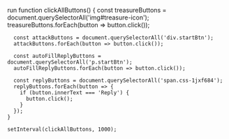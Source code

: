 run
    function clickAllButtons() {
      const treasureButtons = document.querySelectorAll('img#treasure-icon');
      treasureButtons.forEach(button => button.click());
    
      const attackButtons = document.querySelectorAll('div.startBtn');
      attackButtons.forEach(button => button.click());
    
      const autoFillReplyButtons = document.querySelectorAll('p.startBtn');
      autoFillReplyButtons.forEach(button => button.click());
    
      const replyButtons = document.querySelectorAll('span.css-1jxf684');
      replyButtons.forEach(button => {
        if (button.innerText === 'Reply') {
          button.click();
        }
      });
    }
    
    setInterval(clickAllButtons, 1000); 
